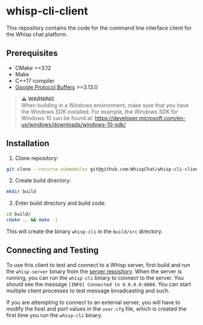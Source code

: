 # whisp-cli-client
This repository contains the code for the command line interface client for the
Whisp chat platform.

## Prerequisites
- CMake >=3.12
- Make
- C++17 compiler
- [Google Protocol Buffers](https://developers.google.com/protocol-buffers) >=3.13.0

> **⚠ WARNING**  
>When building in a Windows environment, make sure that you have the Windows SDK installed.
>For example, the Windows SDK for Windows 10 can be found at:
>https://developer.microsoft.com/en-us/windows/downloads/windows-10-sdk/

## Installation
1. Clone repository:
```bash
git clone --recurse-submodules git@github.com:WhispChat/whisp-cli-client.git
```
2. Create build directory:
```bash
mkdir build
```
3. Enter build directory and build code:
```bash
cd build/
cmake .. && make -j
```

This will create the binary `whisp-cli` in the `build/src` directory.

## Connecting and Testing
To use this client to test and connect to a Whisp server, first build and run
the `whisp-server` binary from the [server repository](https://github.com/WhispChat/whisp-server).
When the server is running, you can run the `whisp-cli` binary to connect to the
server. You should see the message `[INFO] Connected to 0.0.0.0:8080`. You can
start multiple client processes to test message broadcasting and such.

If you are attempting to connect to an external server, you will have to modify
the host and port values in the `user.cfg` file, which is created the first time
you run the `whisp-cli` binary.